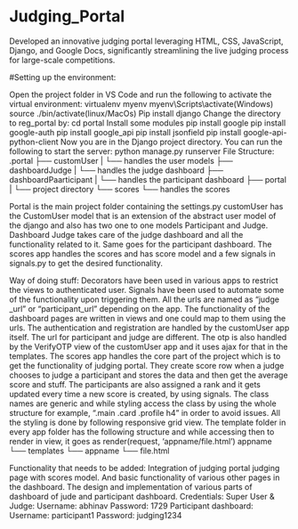 # Judging_Portal
Developed an innovative judging portal leveraging HTML, CSS, JavaScript, Django, and Google Docs, significantly streamlining the live judging process for large-scale competitions.


#Setting up the environment:


Open the project folder in VS Code and run the following to activate the virtual environment:
          virtualenv myenv
          myenv\Scripts\activate(Windows)
          source ./bin/activate(linux/MacOs)
          Pip install django
Change the directory to reg_portal by:
          cd portal
Install some modules
          pip install google
          pip install google-auth
          pip install google_api
          pip install jsonfield
          pip install google-api-python-client
Now you are in the Django project directory. You can run the following to start the server:
python manage.py runserver
File Structure:
.portal
├── customUser
|   └── handles the user models
├── dashboardJudge
|   └── handles the judge dashboard
├── dashboardPaarticipant
|   └── handles the participant dashboard
├── portal
|   └── project directory
└── scores
   └── handles the scores

Portal is the main project folder containing the settings.py
customUser has the CustomUser model that is an extension of the abstract user model of the django and also has two one to one models Participant and Judge.
Dashboard Judge takes care of the judge dashboard and all the functionality related to it. Same goes for the participant dashboard.
The scores app handles the scores and has score model and a few signals in signals.py to get the desired functionality.

Way of doing stuff:
Decorators have been used in various apps to restrict the views to authenticated user.
Signals have been used to automate some of the functionality upon triggering them.
All the urls are named as “judge _url” or “participant_url” depending on the app.
The functionality of  the dashboard pages are written in views and one could map to them using the urls.
The authentication and registration are handled by the customUser app itself. The url for participant and judge are different.
The otp is also handled by the VerifyOTP view of the customUser app and it uses ajax for that in the templates.
The scores app handles the core part of the project which is to get the functionality of judging portal. They create score row when a judge chooses to judge a participant and stores the data and then get the average score and stuff.
The participants are also assigned a rank and it gets updated every time a new score is created, by using signals.
The class names are generic and while styling access the class by using the whole structure for example, “.main .card .profile h4” in order to avoid issues.
All the styling is done by following responsive grid view.
The template folder in every app folder has the following structure and while accessing then to render in view, it goes as render(request, ‘appname/file.html’)
appname
└── templates
   └── appname
       └── file.html

Functionality that needs to be added:
Integration of judging portal judging page with scores model.
And basic functionality of various other pages in the dashboard.
The design and implementation of various parts of dashboard of jude and participant dashboard.
Credentials:
Super User & Judge:
Username: abhinav
Password: 1729
Participant dashboard:
        Username: participant1
        Password: judging1234
